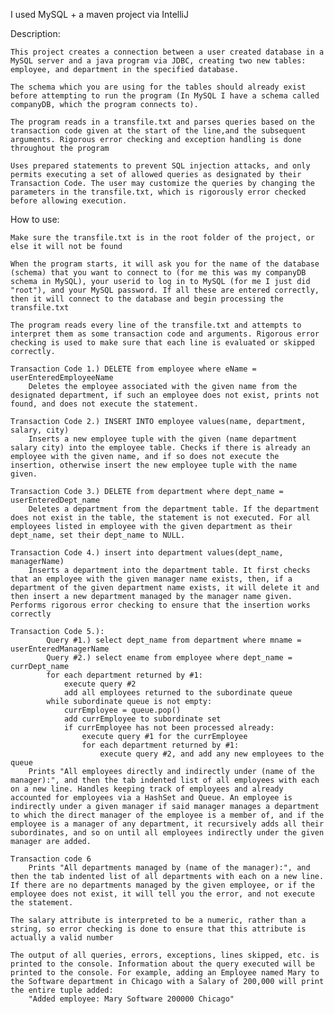 I used MySQL + a maven project via IntelliJ

Description:

    This project creates a connection between a user created database in a MySQL server and a java program via JDBC, creating two new tables: employee, and department in the specified database.

    The schema which you are using for the tables should already exist before attempting to run the program (In MySQL I have a schema called companyDB, which the program connects to).

    The program reads in a transfile.txt and parses queries based on the transaction code given at the start of the line,and the subsequent arguments. Rigorous error checking and exception handling is done throughout the program

    Uses prepared statements to prevent SQL injection attacks, and only permits executing a set of allowed queries as designated by their Transaction Code. The user may customize the queries by changing the parameters in the transfile.txt, which is rigorously error checked before allowing execution.

How to use:

    Make sure the transfile.txt is in the root folder of the project, or else it will not be found

    When the program starts, it will ask you for the name of the database (schema) that you want to connect to (for me this was my companyDB schema in MySQL), your userid to log in to MySQL (for me I just did "root"), and your MySQL password. If all these are entered correctly, then it will connect to the database and begin processing the transfile.txt

    The program reads every line of the transfile.txt and attempts to interpret them as some transaction code and arguments. Rigorous error checking is used to make sure that each line is evaluated or skipped correctly.

    Transaction Code 1.) DELETE from employee where eName = userEnteredEmployeeName
        Deletes the employee associated with the given name from the designated department, if such an employee does not exist, prints not found, and does not execute the statement.

    Transaction Code 2.) INSERT INTO employee values(name, department, salary, city)
        Inserts a new employee tuple with the given (name department salary city) into the employee table. Checks if there is already an employee with the given name, and if so does not execute the insertion, otherwise insert the new employee tuple with the name given.

    Transaction Code 3.) DELETE from department where dept_name = userEnteredDept_name 
        Deletes a department from the department table. If the department does not exist in the table, the statement is not executed. For all employees listed in employee with the given department as their dept_name, set their dept_name to NULL.

    Transaction Code 4.) insert into department values(dept_name, managerName)
        Inserts a department into the department table. It first checks that an employee with the given manager name exists, then, if a department of the given department name exists, it will delete it and then insert a new department managed by the manager name given. Performs rigorous error checking to ensure that the insertion works correctly

    Transaction Code 5.): 
            Query #1.) select dept_name from department where mname = userEnteredManagerName
            Query #2.) select ename from employee where dept_name = currDept_name
            for each department returned by #1: 
                execute query #2
                add all employees returned to the subordinate queue
            while subordinate queue is not empty:
                currEmployee = queue.pop()
                add currEmployee to subordinate set
                if currEmployee has not been processed already:
                    execute query #1 for the currEmployee
                    for each department returned by #1:
                        execute query #2, and add any new employees to the queue
        Prints "All employees directly and indirectly under (name of the manager):", and then the tab indented list of all employees with each on a new line. Handles keeping track of employees and already accounted for employees via a HashSet and Queue. An employee is indirectly under a given manager if said manager manages a department to which the direct manager of the employee is a member of, and if the employee is a manager of any department, it recursively adds all their subordinates, and so on until all employees indirectly under the given manager are added.

    Transaction code 6
        Prints "All departments managed by (name of the manager):", and then the tab indented list of all departments with each on a new line. If there are no departments managed by the given employee, or if the employee does not exist, it will tell you the error, and not execute the statement.
    
    The salary attribute is interpreted to be a numeric, rather than a string, so error checking is done to ensure that this attribute is actually a valid number

    The output of all queries, errors, exceptions, lines skipped, etc. is printed to the console. Information about the query executed will be printed to the console. For example, adding an Employee named Mary to the Software department in Chicago with a Salary of 200,000 will print the entire tuple added:
        "Added employee: Mary Software 200000 Chicago"